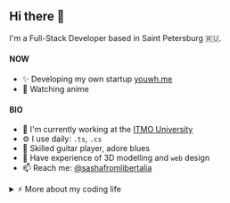 ## Hi there 👋

I'm a Full-Stack Developer based in Saint Petersburg 🇷🇺.

#### NOW

- ✨ Developing my own startup [youwh.me](https://youwh.me)
- 🎯 Watching anime

#### BIO

- 🏢 I'm currently working at the [ITMO University](https://itmo.ru)
- ⚙️ I use daily: `.ts`, `.cs`
- 🎸 Skilled guitar player, adore blues 
- 🌱 Have experience of 3D modelling and `web` design
- 📫 Reach me: [@sashafromlibertalia](https://t.me/sashafromlibertalia)


<details>
<summary>⚡️ More about my coding life</summary>
<br />

<img src="/github-metrics.svg" height="100%">

</details>
